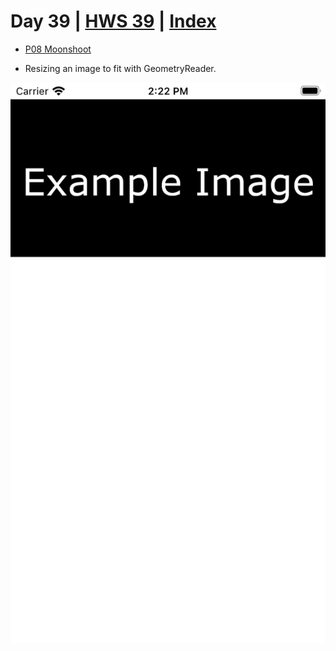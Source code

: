 # Day 39 | [HWS 39](https://www.hackingwithswift.com/100/swiftui/39) | [Index](https://github.com/JulesMoorhouse/100DaysOfSwiftUI/blob/main/README.md)

- [P08 Moonshoot](https://github.com/JulesMoorhouse/100DaysOfSwiftUI/blob/main/P08%20Moonshoot/P08%20Moonshoot/ContentView.swift)

- Resizing an image to fit with GeometryReader.
  
<img src="../Images/day39.png">